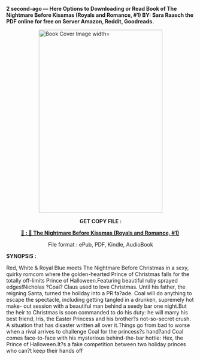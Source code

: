 <p><strong>2 second-ago &mdash; Here Options to Downloading or Read Book of The Nightmare Before Kissmas (Royals and Romance, #1) BY: Sara Raasch the PDF online for free on Server Amazon, Reddit, Goodreads.</strong></p><p><a href="https://uk.ebookarea.xyz/?book=206101578-the-nightmare-before-kissmas"><img style="display: block; margin-left: auto; margin-right: auto;" src="https://i.gr-assets.com/images/S/compressed.photo.goodreads.com/books/1724689243l/206101578.jpg" alt="Book Cover Image width=" width="330" height="488" /></a></p><p style="text-align: center;"><strong>GET COPY FILE :</strong></p><p style="text-align: center;"><strong><a href="https://uk.ebookarea.xyz/?book=206101578-the-nightmare-before-kissmas" target="_blank" rel="noopener">📢 : 🔗 The Nightmare Before Kissmas (Royals and Romance, #1)</a>&nbsp;</strong></p><p style="text-align: center;">File format : ePub, PDF, Kindle, AudioBook</p><p><strong>SYNOPSIS :</strong></p><p>Red, White &amp; Royal Blue meets The Nightmare Before Christmas in a sexy, quirky romcom where the golden-hearted Prince of Christmas falls for the totally off-limits Prince of Halloween.Featuring beautiful ruby sprayed edges!Nicholas ?Coal? Claus used to love Christmas. Until his father, the reigning Santa, turned the holiday into a PR fa?ade. Coal will do anything to escape the spectacle, including getting tangled in a drunken, supremely hot make- out session with a beautiful man behind a seedy bar one night.But the heir to Christmas is soon commanded to do his duty: he will marry his best friend, Iris, the Easter Princess and his brother?s not-so-secret crush. A situation that has disaster written all over it.Things go from bad to worse when a rival arrives to challenge Coal for the princess?s hand?and Coal comes face-to-face with his mysterious behind-the-bar hottie: Hex, the Prince of Halloween.It?s a fake competition between two holiday princes who can?t keep their hands off </p>
